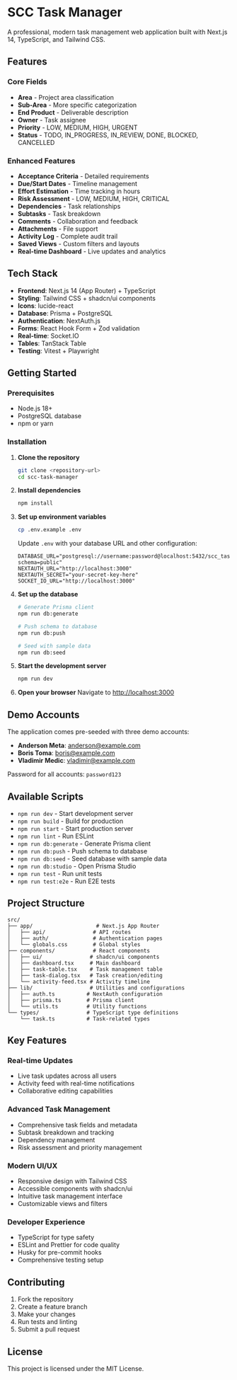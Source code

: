 # SCC Task Manager

A professional, modern task management web application built with Next.js 14, TypeScript, and Tailwind CSS.

## Features

### Core Fields

- **Area** - Project area classification
- **Sub-Area** - More specific categorization
- **End Product** - Deliverable description
- **Owner** - Task assignee
- **Priority** - LOW, MEDIUM, HIGH, URGENT
- **Status** - TODO, IN_PROGRESS, IN_REVIEW, DONE, BLOCKED, CANCELLED

### Enhanced Features

- **Acceptance Criteria** - Detailed requirements
- **Due/Start Dates** - Timeline management
- **Effort Estimation** - Time tracking in hours
- **Risk Assessment** - LOW, MEDIUM, HIGH, CRITICAL
- **Dependencies** - Task relationships
- **Subtasks** - Task breakdown
- **Comments** - Collaboration and feedback
- **Attachments** - File support
- **Activity Log** - Complete audit trail
- **Saved Views** - Custom filters and layouts
- **Real-time Dashboard** - Live updates and analytics

## Tech Stack

- **Frontend**: Next.js 14 (App Router) + TypeScript
- **Styling**: Tailwind CSS + shadcn/ui components
- **Icons**: lucide-react
- **Database**: Prisma + PostgreSQL
- **Authentication**: NextAuth.js
- **Forms**: React Hook Form + Zod validation
- **Real-time**: Socket.IO
- **Tables**: TanStack Table
- **Testing**: Vitest + Playwright

## Getting Started

### Prerequisites

- Node.js 18+
- PostgreSQL database
- npm or yarn

### Installation

1. **Clone the repository**

   ```bash
   git clone <repository-url>
   cd scc-task-manager
   ```

2. **Install dependencies**

   ```bash
   npm install
   ```

3. **Set up environment variables**

   ```bash
   cp .env.example .env
   ```

   Update `.env` with your database URL and other configuration:

   ```env
   DATABASE_URL="postgresql://username:password@localhost:5432/scc_task_manager?schema=public"
   NEXTAUTH_URL="http://localhost:3000"
   NEXTAUTH_SECRET="your-secret-key-here"
   SOCKET_IO_URL="http://localhost:3000"
   ```

4. **Set up the database**

   ```bash
   # Generate Prisma client
   npm run db:generate

   # Push schema to database
   npm run db:push

   # Seed with sample data
   npm run db:seed
   ```

5. **Start the development server**

   ```bash
   npm run dev
   ```

6. **Open your browser**
   Navigate to [http://localhost:3000](http://localhost:3000)

## Demo Accounts

The application comes pre-seeded with three demo accounts:

- **Anderson Meta**: anderson@example.com
- **Boris Toma**: boris@example.com
- **Vladimir Medic**: vladimir@example.com

Password for all accounts: `password123`

## Available Scripts

- `npm run dev` - Start development server
- `npm run build` - Build for production
- `npm run start` - Start production server
- `npm run lint` - Run ESLint
- `npm run db:generate` - Generate Prisma client
- `npm run db:push` - Push schema to database
- `npm run db:seed` - Seed database with sample data
- `npm run db:studio` - Open Prisma Studio
- `npm run test` - Run unit tests
- `npm run test:e2e` - Run E2E tests

## Project Structure

```
src/
├── app/                    # Next.js App Router
│   ├── api/               # API routes
│   ├── auth/              # Authentication pages
│   └── globals.css        # Global styles
├── components/            # React components
│   ├── ui/               # shadcn/ui components
│   ├── dashboard.tsx     # Main dashboard
│   ├── task-table.tsx    # Task management table
│   ├── task-dialog.tsx   # Task creation/editing
│   └── activity-feed.tsx # Activity timeline
├── lib/                  # Utilities and configurations
│   ├── auth.ts          # NextAuth configuration
│   ├── prisma.ts        # Prisma client
│   └── utils.ts         # Utility functions
└── types/               # TypeScript type definitions
    └── task.ts          # Task-related types
```

## Key Features

### Real-time Updates

- Live task updates across all users
- Activity feed with real-time notifications
- Collaborative editing capabilities

### Advanced Task Management

- Comprehensive task fields and metadata
- Subtask breakdown and tracking
- Dependency management
- Risk assessment and priority management

### Modern UI/UX

- Responsive design with Tailwind CSS
- Accessible components with shadcn/ui
- Intuitive task management interface
- Customizable views and filters

### Developer Experience

- TypeScript for type safety
- ESLint and Prettier for code quality
- Husky for pre-commit hooks
- Comprehensive testing setup

## Contributing

1. Fork the repository
2. Create a feature branch
3. Make your changes
4. Run tests and linting
5. Submit a pull request

## License

This project is licensed under the MIT License.
